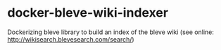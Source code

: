 docker-bleve-wiki-indexer
=========================

Dockerizing bleve library to build an index of the bleve wiki (see online: http://wikisearch.blevesearch.com/search/)
